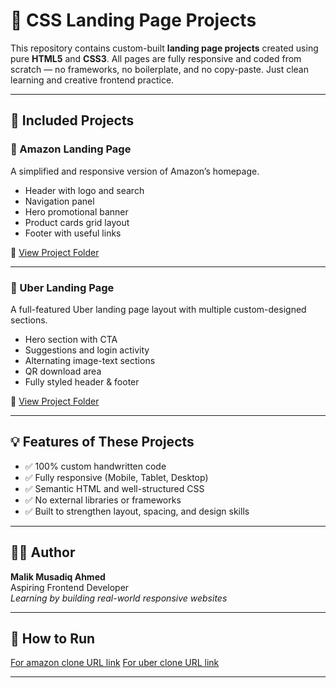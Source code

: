 # 🎯 CSS Landing Page Projects

This repository contains custom-built **landing page projects** created using pure **HTML5** and **CSS3**. All pages are fully responsive and coded from scratch — no frameworks, no boilerplate, and no copy-paste. Just clean learning and creative frontend practice.

---

## 📁 Included Projects

### 🛒 Amazon Landing Page

A simplified and responsive version of Amazon’s homepage.

- Header with logo and search
- Navigation panel
- Hero promotional banner
- Product cards grid layout
- Footer with useful links

📂 [View Project Folder](./CSS-Amazon-Clone)

---

### 🚖 Uber Landing Page

A full-featured Uber landing page layout with multiple custom-designed sections.

- Hero section with CTA
- Suggestions and login activity
- Alternating image-text sections
- QR download area
- Fully styled header & footer

📂 [View Project Folder](./CSS-Uber-Clone)

---

## 💡 Features of These Projects

- ✅ 100% custom handwritten code
- ✅ Fully responsive (Mobile, Tablet, Desktop)
- ✅ Semantic HTML and well-structured CSS
- ✅ No external libraries or frameworks
- ✅ Built to strengthen layout, spacing, and design skills

---

## 👨‍💻 Author

**Malik Musadiq Ahmed**  
Aspiring Frontend Developer  
_Learning by building real-world responsive websites_

---

## 🚀 How to Run

[For amazon clone URL link](https://malik-amazon.vercel.app/)
[For uber clone URL link](https://malik-uber-clone.vercel.app/)

---
